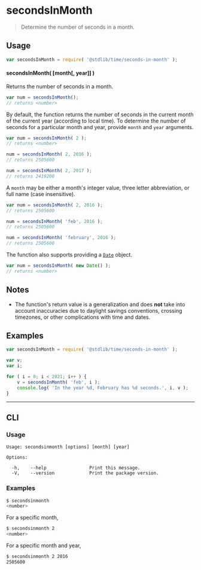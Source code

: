 <!--

@license Apache-2.0

Copyright (c) 2018 The Stdlib Authors.

Licensed under the Apache License, Version 2.0 (the "License");
you may not use this file except in compliance with the License.
You may obtain a copy of the License at

   http://www.apache.org/licenses/LICENSE-2.0

Unless required by applicable law or agreed to in writing, software
distributed under the License is distributed on an "AS IS" BASIS,
WITHOUT WARRANTIES OR CONDITIONS OF ANY KIND, either express or implied.
See the License for the specific language governing permissions and
limitations under the License.

-->

# secondsInMonth

> Determine the number of seconds in a month.

<section class="usage">

## Usage

```javascript
var secondsInMonth = require( '@stdlib/time/seconds-in-month' );
```

#### secondsInMonth( \[month\[, year]] )

Returns the number of seconds in a month.

```javascript
var num = secondsInMonth();
// returns <number>
```

By default, the function returns the number of seconds in the current month of the current year (according to local time). To determine the number of seconds for a particular month and year, provide `month` and `year` arguments.

```javascript
var num = secondsInMonth( 2 );
// returns <number>

num = secondsInMonth( 2, 2016 );
// returns 2505600

num = secondsInMonth( 2, 2017 );
// returns 2419200
```

A `month` may be either a month's integer value, three letter abbreviation, or full name (case insensitive).

```javascript
var num = secondsInMonth( 2, 2016 );
// returns 2505600

num = secondsInMonth( 'feb', 2016 );
// returns 2505600

num = secondsInMonth( 'february', 2016 );
// returns 2505600
```

The function also supports providing a [`Date`][date-object] object.

```javascript
var num = secondsInMonth( new Date() );
// returns <number>
```

</section>

<!-- /.usage -->

<section class="notes">

## Notes

-   The function's return value is a generalization and does **not** take into account inaccuracies due to daylight savings conventions, crossing timezones, or other complications with time and dates. 

</section>

<!-- /.notes -->

<section class="examples">

## Examples

<!-- eslint no-undef: "error" -->

```javascript
var secondsInMonth = require( '@stdlib/time/seconds-in-month' );

var v;
var i;

for ( i = 0; i < 2021; i++ ) {
    v = secondsInMonth( 'feb', i );
    console.log( 'In the year %d, February has %d seconds.', i, v );
}
```

</section>

<!-- /.examples -->

* * *

<section class="cli">

## CLI

<section class="usage">

### Usage

```text
Usage: secondsinmonth [options] [month] [year]

Options:

  -h,    --help                Print this message.
  -V,    --version             Print the package version.
```

</section>

<!-- /.usage -->

<section class="examples">

### Examples

```bash
$ secondsinmonth
<number>
```

For a specific month,

```bash
$ secondsinmonth 2
<number>
```

For a specific month and year,

```bash
$ secondsinmonth 2 2016
2505600
```

</section>

<!-- /.examples -->

</section>

<!-- /.cli -->

<section class="links">

[date-object]: https://developer.mozilla.org/en-US/docs/Web/JavaScript/Reference/Global_Objects/Date

</section>

<!-- /.links -->
